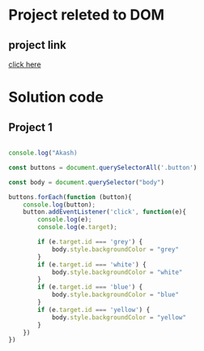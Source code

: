 # Project releted to DOM

## project link
[click here](https://stackblitz.com/edit/dom-project-chaiaurcode-exff6mkj?file=index.html)

# Solution code
## Project 1

```javascript

console.log("Akash)

const buttons = document.querySelectorAll('.button')

const body = document.querySelector("body")

buttons.forEach(function (button){
    console.log(button);
    button.addEventListener('click', function(e){
        console.log(e);
        console.log(e.target);

        if (e.target.id === 'grey') {
            body.style.backgroundColor = "grey"
        }
        if (e.target.id === 'white') {
            body.style.backgroundColor = "white"
        }
        if (e.target.id === 'blue') {
            body.style.backgroundColor = "blue"
        }
        if (e.target.id === 'yellow') {
            body.style.backgroundColor = "yellow"
        }
    })
})

```